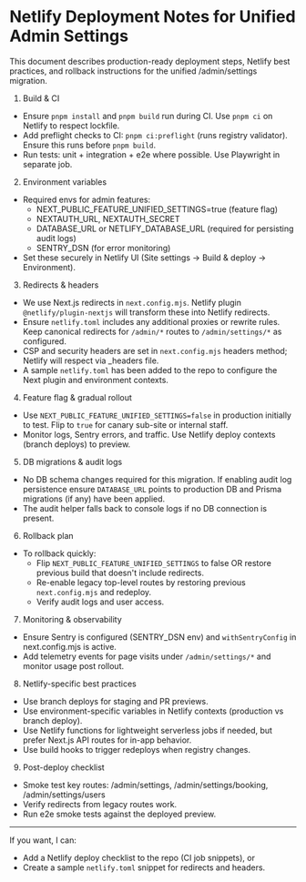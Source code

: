 # Netlify Deployment Notes for Unified Admin Settings

This document describes production-ready deployment steps, Netlify best practices, and rollback instructions for the unified /admin/settings migration.

1) Build & CI
- Ensure `pnpm install` and `pnpm build` run during CI. Use `pnpm ci` on Netlify to respect lockfile.
- Add preflight checks to CI: `pnpm ci:preflight` (runs registry validator). Ensure this runs before `pnpm build`.
- Run tests: unit + integration + e2e where possible. Use Playwright in separate job.

2) Environment variables
- Required envs for admin features:
  - NEXT_PUBLIC_FEATURE_UNIFIED_SETTINGS=true (feature flag)
  - NEXTAUTH_URL, NEXTAUTH_SECRET
  - DATABASE_URL or NETLIFY_DATABASE_URL (required for persisting audit logs)
  - SENTRY_DSN (for error monitoring)
- Set these securely in Netlify UI (Site settings -> Build & deploy -> Environment).

3) Redirects & headers
- We use Next.js redirects in `next.config.mjs`. Netlify plugin `@netlify/plugin-nextjs` will transform these into Netlify redirects.
- Ensure `netlify.toml` includes any additional proxies or rewrite rules. Keep canonical redirects for `/admin/*` routes to `/admin/settings/*` as configured.
- CSP and security headers are set in `next.config.mjs` headers method; Netlify will respect via _headers file.
- A sample `netlify.toml` has been added to the repo to configure the Next plugin and environment contexts.

4) Feature flag & gradual rollout
- Use `NEXT_PUBLIC_FEATURE_UNIFIED_SETTINGS=false` in production initially to test. Flip to `true` for canary sub-site or internal staff.
- Monitor logs, Sentry errors, and traffic. Use Netlify deploy contexts (branch deploys) to preview.

5) DB migrations & audit logs
- No DB schema changes required for this migration. If enabling audit log persistence ensure `DATABASE_URL` points to production DB and Prisma migrations (if any) have been applied.
- The audit helper falls back to console logs if no DB connection is present.

6) Rollback plan
- To rollback quickly:
  - Flip `NEXT_PUBLIC_FEATURE_UNIFIED_SETTINGS` to false OR restore previous build that doesn't include redirects.
  - Re-enable legacy top-level routes by restoring previous `next.config.mjs` and redeploy.
  - Verify audit logs and user access.

7) Monitoring & observability
- Ensure Sentry is configured (SENTRY_DSN env) and `withSentryConfig` in next.config.mjs is active.
- Add telemetry events for page visits under `/admin/settings/*` and monitor usage post rollout.

8) Netlify-specific best practices
- Use branch deploys for staging and PR previews.
- Use environment-specific variables in Netlify contexts (production vs branch deploy).
- Use Netlify functions for lightweight serverless jobs if needed, but prefer Next.js API routes for in-app behavior.
- Use build hooks to trigger redeploys when registry changes.

9) Post-deploy checklist
- Smoke test key routes: /admin/settings, /admin/settings/booking, /admin/settings/users
- Verify redirects from legacy routes work.
- Run e2e smoke tests against the deployed preview.

---

If you want, I can:
- Add a Netlify deploy checklist to the repo (CI job snippets), or
- Create a sample `netlify.toml` snippet for redirects and headers.
